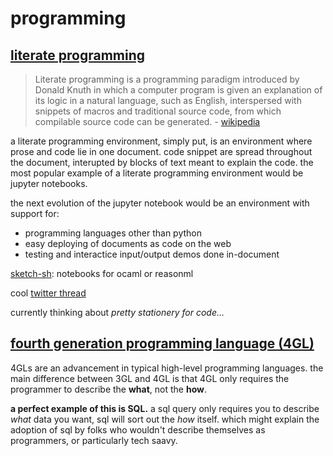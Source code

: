 # programming

## [literate programming](https://en.wikipedia.org/wiki/Literate_programming)
> Literate programming is a programming paradigm introduced by Donald Knuth in which a computer program is given an explanation of its logic in a natural language, such as English, interspersed with snippets of macros and traditional source code, from which compilable source code can be generated. - [wikipedia](https://en.wikipedia.org/wiki/Literate_programming)

a literate programming environment, simply put, is an environment where prose and code lie in one document. code snippet are spread throughout the document, interupted by blocks of text meant to explain the code. the most popular example of a literate programming environment would be jupyter notebooks.

the next evolution of the jupyter notebook would be an environment with support for:
- programming languages other than python
- easy deploying of documents as code on the web
- testing and interactice input/output demos done in-document

[sketch-sh](https://github.com/Sketch-sh/sketch-sh): notebooks for ocaml or reasonml

cool [twitter thread](https://twitter.com/geoffreylitt/status/1253736114751406087)

currently thinking about *pretty stationery for code...*

## [fourth generation programming language (4GL)](https://en.wikipedia.org/wiki/Fourth-generation_programming_language)

4GLs are an advancement in typical high-level programming languages. the main difference between 3GL and 4GL is that 4GL only requires the programmer to describe the **what**, not the **how**.

**a perfect example of this is SQL.** a sql query only requires you to describe *what* data you want, sql will sort out the *how* itself. which might explain the adoption of sql by folks who wouldn't describe themselves as programmers, or particularly tech saavy.
